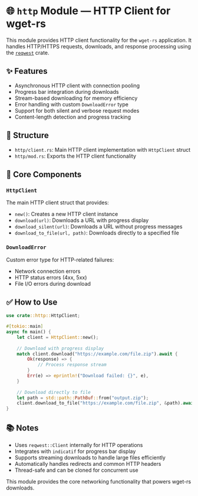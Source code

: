 # 🌐 `http` Module — HTTP Client for wget-rs

This module provides HTTP client functionality for the `wget-rs` application. It handles HTTP/HTTPS requests, downloads, and response processing using the [`reqwest`](https://docs.rs/reqwest) crate.

## ✨ Features

* Asynchronous HTTP client with connection pooling
* Progress bar integration during downloads
* Stream-based downloading for memory efficiency
* Error handling with custom `DownloadError` type
* Support for both silent and verbose request modes
* Content-length detection and progress tracking

## 📁 Structure

* `http/client.rs`: Main HTTP client implementation with `HttpClient` struct
* `http/mod.rs`: Exports the HTTP client functionality

## 🔧 Core Components

### `HttpClient`
The main HTTP client struct that provides:
* `new()`: Creates a new HTTP client instance
* `download(url)`: Downloads a URL with progress display
* `download_silent(url)`: Downloads a URL without progress messages
* `download_to_file(url, path)`: Downloads directly to a specified file

### `DownloadError`
Custom error type for HTTP-related failures:
* Network connection errors
* HTTP status errors (4xx, 5xx)
* File I/O errors during download

## ✅ How to Use

```rust
use crate::http::HttpClient;

#[tokio::main]
async fn main() {
    let client = HttpClient::new();
    
    // Download with progress display
    match client.download("https://example.com/file.zip").await {
        Ok(response) => {
            // Process response stream
        }
        Err(e) => eprintln!("Download failed: {}", e),
    }
    
    // Download directly to file
    let path = std::path::PathBuf::from("output.zip");
    client.download_to_file("https://example.com/file.zip", &path).await?;
}
```

## 📚 Notes

* Uses `reqwest::Client` internally for HTTP operations
* Integrates with `indicatif` for progress bar display
* Supports streaming downloads to handle large files efficiently
* Automatically handles redirects and common HTTP headers
* Thread-safe and can be cloned for concurrent use

This module provides the core networking functionality that powers wget-rs downloads.
